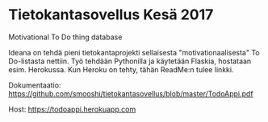 # Tietokantasovellus Kesä 2017
Motivational To Do thing database

Ideana on tehdä pieni tietokantaprojekti sellaisesta "motivationaalisesta" To Do-listasta nettiin. Työ tehdään Pythonilla ja käytetään Flaskia, hostataan esim. Herokussa. Kun Heroku on tehty, tähän ReadMe:n tulee linkki.


Dokumentaatio: https://github.com/smooshi/tietokantasovellus/blob/master/TodoAppi.pdf

Host: https://todoappi.herokuapp.com

